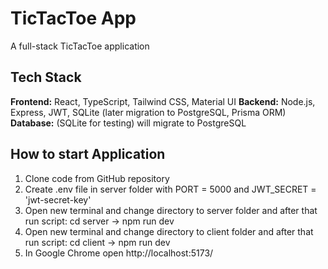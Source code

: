 # TicTacToe App

A full-stack TicTacToe application

## Tech Stack

**Frontend:** React, TypeScript, Tailwind CSS, Material UI
**Backend:** Node.js, Express, JWT, SQLite (later migration to PostgreSQL, Prisma ORM)
**Database:** (SQLite for testing) will migrate to PostgreSQL

## How to start Application

1. Clone code from GitHub repository
2. Create .env file in server folder with PORT = 5000 and JWT_SECRET = 'jwt-secret-key'
3. Open new terminal and change directory to server folder and after that run script: cd server -> npm run dev
4. Open new terminal and change directory to client folder and after that run script: cd client -> npm run dev
5. In Google Chrome open http://localhost:5173/
